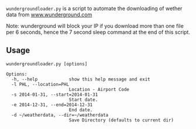 `wundergroundloader.py` is a script to automate the downloading of wether data from www.wunderground.com

Note: wunderground will block your IP if you download more than one file per 6 seconds, hence the 7 second sleep command at the end of this script.

## Usage

```
wundergroundloader.py [options]

Options:
  -h, --help            show this help message and exit
  -l PHL, --location=PHL
                        Location - Airport Code
  -s 2014-01-31, --start=2014-01-31
                        Start date.
  -e 2014-12-31, --end=2014-12-31
                        End date.
  -d ~/weatherdata, --dir=~/weatherdata
                        Save Directory (defaults to current dir)
```
